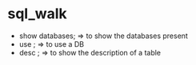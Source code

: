 # sql_walk

- show databases; => to show the databases present
- use <databasename> ; => to use a DB
- desc <tablename>; => to show the description of a table
